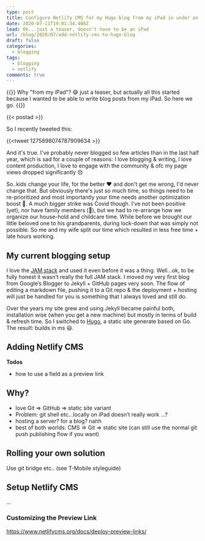 ```yaml
---
type: post
title: Configure Netlify CMS for my Hugo blog from my iPad in under an hour
date: 2020-07-11T19:01:34.406Z
lead: Ok...just a teaser, doesn’t have to be an iPad
url: /blog/2020/07/add-netlify-cms-to-hugo-blog
draft: false
categories:
  - blogging
tags:
  - blogging
  - netlify
comments: true
---
```

{{<intro>}}
  Why "from my iPad"? :sweat_smile: just a teaser, but actually all this started because I wanted to be able to write blog posts from my iPad. So here we go.
{{</intro>}}

<!--more-->

{{< postad >}}

So I recently tweeted this:

{{<tweet 1275898074787909634 >}}

And it's true. I've probably never blogged so few articles than in the last half year, which is sad for a couple of reasons: I love blogging & writing, I love content production, I love to engage with the community & ofc my page views dropped significantly :disappointed:

So..kids change your life, for the better :heart: and don't get me wrong, I'd never change that. But obviously there's just so much time, so things need to be re-prioritized and most importantly your time needs another optimization boost :rocket:. A much bigger strike was Covid though. I've not been positive (yet), nor have family members (:pray:), but we had to re-arrange how we organize our house-hold and childcare time. While before we brought our little beloved one to his grandparents, during lock-down that was simply not possible. So me and my wife split our time which resulted in less free time + late hours working.

## My current blogging setup

I love the [JAM stack](https://jamstack.org/) and used it even before it was a thing. Well...ok, to be fully honest it wasn’t really the full JAM stack. I moved my very first blog from Google’s Blogger to Jekyll + GitHub pages very soon. The flow of editing a markdown file, pushing it to a Git repo & the deployment + hosting will just be handled for you is something that I always loved and still do.

Over the years my site grew and using Jekyll became painful both, installation wise (when you get a new machine) but mostly in terms of build & refresh time. So I switched to [Hugo](https://gohugo.io/), a static site generate based on Go. The result: builds in ms :smiley:.

## Adding Netlify CMS

**Todos**

* how to use a field as a preview link

## Why?

* love Git => GitHub => static site variant
* Problem: git shell etc...locally on iPad doesn’t really work ...?
* hosting a server? for a blog? nahh
* best of both worlds: CMS => Git => static site (can still use the normal git push publishing flow if you want)

## Rolling your own solution

Use git bridge etc.. (see T-Mobile styleguide)

## Setup Netlify CMS

...

### Customizing the Preview Link

https://www.netlifycms.org/docs/deploy-preview-links/